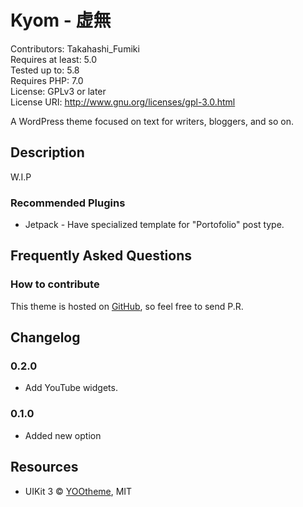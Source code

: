 # Kyom - 虚無

Contributors: Takahashi_Fumiki  
Requires at least: 5.0  
Tested up to: 5.8  
Requires PHP: 7.0  
License: GPLv3 or later  
License URI: http://www.gnu.org/licenses/gpl-3.0.html

A WordPress theme focused on text for writers, bloggers, and so on.

## Description

W.I.P

### Recommended Plugins

- Jetpack - Have specialized template for "Portofolio" post type.

## Frequently Asked Questions

### How to contribute

This theme is hosted on [GitHub](https://github.com/fumikito/kyom), so feel free to send P.R.

## Changelog

### 0.2.0

* Add YouTube widgets.

### 0.1.0

* Added new option

## Resources

* UIKit 3 © [YOOtheme](https://yootheme.com/), MIT




